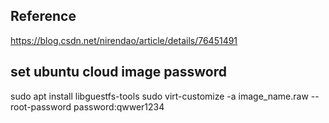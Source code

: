 ## Reference
https://blog.csdn.net/nirendao/article/details/76451491

## set ubuntu cloud image password
sudo apt install libguestfs-tools
sudo virt-customize -a image_name.raw --root-password password:qwwer1234
